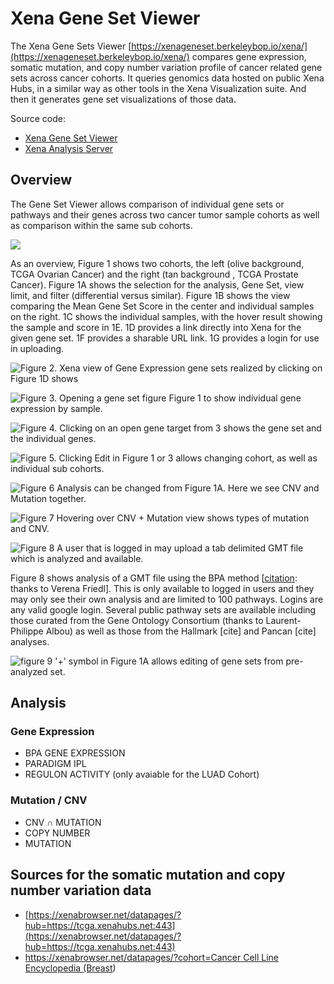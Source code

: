 # Xena Gene Set Viewer

The Xena Gene Sets Viewer [https://xenageneset.berkeleybop.io/xena/](https://xenageneset.berkeleybop.io/xena/) compares gene expression, somatic mutation, and copy number variation profile of cancer related gene sets across cancer cohorts.  It queries genomics data hosted on public Xena Hubs, in a similar way as other tools in the Xena Visualization suite. And then it generates gene set visualizations of those data.

Source code:

* [Xena Gene Set Viewer](https://github.com/ucscXena/XenaGoWidget)
* [Xena Analysis Server](https://github.com/ucscXena/xena-analysis-grails)

## Overview

The Gene Set Viewer allows comparison of individual gene sets or pathways and their genes across two cancer tumor sample cohorts as well as comparison within the same sub cohorts.

![](../.gitbook/assets/overview.png)

As an overview, Figure 1 shows two cohorts, the left \(olive background, TCGA Ovarian Cancer\)  and the right \(tan background , TCGA Prostate Cancer\).    Figure 1A shows the selection for the analysis, Gene Set, view limit, and filter \(differential versus similar\).  Figure 1B shows the view comparing the Mean Gene Set Score in the center and individual samples on the right.   1C shows the individual samples, with the hover result showing the sample and score in 1E.  1D provides a link directly into Xena for the given gene set.  1F provides a sharable URL link.   1G provides a login for use in uploading.

![Figure 2.  Xena view of Gene Expression gene sets realized by clicking on Figure 1D shows](../.gitbook/assets/image%20%288%29.png)



![Figure 3. Opening a gene set figure Figure 1 to show individual gene expression by sample.](../.gitbook/assets/image%20%287%29.png)

![Figure 4. Clicking on an open gene target from 3 shows the gene set and the individual genes. ](../.gitbook/assets/image%20%2811%29.png)

![Figure 5. Clicking Edit in Figure 1 or  3 allows changing cohort, as well as individual sub cohorts.](../.gitbook/assets/image%20%289%29.png)

![Figure 6 Analysis can be changed from Figure 1A.  Here we see CNV and Mutation together.](../.gitbook/assets/image%20%286%29.png)

![Figure 7 Hovering over CNV + Mutation view shows types of mutation and CNV.](../.gitbook/assets/image%20%2814%29.png)

![Figure 8 A user that is logged in may upload a tab delimited GMT file which is analyzed and available.](../.gitbook/assets/image%20%2810%29.png)

Figure 8 shows analysis of a GMT file using the BPA method \[[citation](https://www.nature.com/articles/s41467-019-12924-w): thanks to Verena Friedl\].   This is only available to logged in users and they may only see their own analysis and are limited to 100 pathways.  Logins are any valid google login.    Several public pathway sets are available including those curated from the Gene Ontology Consortium \(thanks to Laurent-Philippe Albou\) as well as those from the Hallmark \[cite\] and Pancan \[cite\] analyses.

![figure 9 &apos;+&apos; symbol in Figure 1A allows editing of gene sets from pre-analyzed set.](../.gitbook/assets/image%20%2812%29.png)





## Analysis

### Gene Expression

* BPA GENE EXPRESSION
* PARADIGM IPL
* REGULON ACTIVITY \(only avaiable for the LUAD Cohort\)

### Mutation / CNV

* CNV ∩ MUTATION
* COPY NUMBER
* MUTATION

## Sources for the somatic mutation and copy number variation data

* [https://xenabrowser.net/datapages/?hub=https://tcga.xenahubs.net:443](https://xenabrowser.net/datapages/?hub=https://tcga.xenahubs.net:443)
* [https://xenabrowser.net/datapages/?cohort=Cancer Cell Line Encyclopedia \(Breast](https://xenabrowser.net/datapages/?cohort=Cancer%20Cell%20Line%20Encyclopedia%20%28Breast)\)

